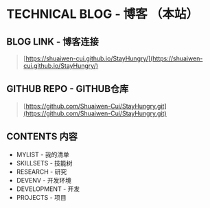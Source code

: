 # TECHNICAL BLOG - 博客 （本站）

## BLOG LINK - 博客连接
> [https://shuaiwen-cui.github.io/StayHungry/](https://shuaiwen-cui.github.io/StayHungry/)

## GITHUB REPO - GITHUB仓库
> [https://github.com/Shuaiwen-Cui/StayHungry.git](https://github.com/Shuaiwen-Cui/StayHungry.git)

## CONTENTS 内容
- MYLIST - 我的清单
- SKILLSETS - 技能树
- RESEARCH - 研究
- DEVENV - 开发环境
- DEVELOPMENT - 开发
- PROJECTS - 项目